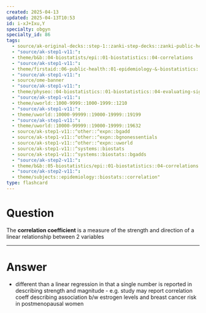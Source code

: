```yaml
---
created: 2025-04-13
updated: 2025-04-13T10:53
id: i-xJ+Ixu,Y
specialty: obgyn
specialty_id: 86
tags:
  - source/ak-original-decks::step-1::zanki-step-decks::zanki-public-health-sciences::epidemiology-&-biostats
  - "source/ak-step1-v11:": 
  - theme/b&b::04-biostatists/epi::01-biostatistics::04-correlations
  - "source/ak-step1-v11:": 
  - theme/firstaid::06-public-health::01-epidemiology-&-biostatistics::17-pearson-correlation-coefficient
  - "source/ak-step1-v11:": 
  - source/ome-banner
  - "source/ak-step1-v11:": 
  - theme/physeo::04-biostatistics::01-biostatistics::04-evaluating-significance
  - "source/ak-step1-v11:": 
  - theme/uworld::1000-9999::1000-1999::1210
  - "source/ak-step1-v11:": 
  - theme/uworld::10000-99999::19000-19999::19199
  - "source/ak-step1-v11:": 
  - theme/uworld::10000-99999::19000-19999::19632
  - source/ak-step1-v11::^other::^expn::bgadd
  - source/ak-step1-v11::^other::^expn::bgnonessentials
  - source/ak-step1-v11::^other::^expn::uworld
  - source/ak-step1-v11::^systems::biostats
  - source/ak-step1-v11::^systems::biostats::bgadds
  - "source/ak-step2-v11:": 
  - theme/b&b::05-biostatistics/epi::01-biostatistics::04-correlations
  - "source/ak-step2-v11:": 
  - theme/subjects::epidemiology::biostats::correlation"
type: flashcard
---
```


# Question
The **correlation coefficient** is a measure of the strength and direction of a linear relationship between 2 variables

---

# Answer
- different than a linear regression in that a single number is reported in describing strength and magnitude       - e.g. study may report correlation coeff describing association b/w estrogen levels and breast cancer risk in postmenopausal women